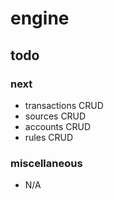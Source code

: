 # engine

## todo

### next
 - transactions CRUD
 - sources CRUD
 - accounts CRUD
 - rules CRUD

### miscellaneous
 - N/A